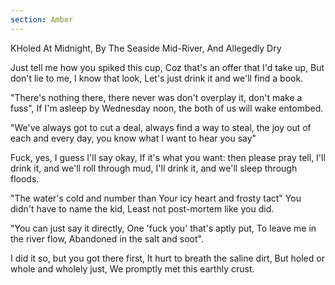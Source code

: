 ```yaml
---
section: Amber
---
```


KHoled At Midnight, By The Seaside Mid-River, And Allegedly Dry

Just tell me how you spiked this cup,
Coz that's an offer that I'd take up,
But don't lie to me, I know that look,
Let's just drink it and we'll find a book.

"There's nothing there, there never was
don't overplay it, don't make a fuss",
If I'm asleep by Wednesday noon,
the both of us will wake entombed.

"We've always got to cut a deal,
always find a way to steal,
the joy out of each and every day,
you know what I want to hear you say"

Fuck, yes, I guess I'll say okay,
If it's what you want: then please pray tell,
I'll drink it, and we'll roll through mud,
I'll drink it, and we'll sleep through floods.

"The water's cold and number than
Your icy heart and frosty tact"
You didn't have to name the kid,
Least not post-mortem like you did.

"You can just say it directly,
One 'fuck you' that's aptly put,
To leave me in the river flow,
Abandoned in the salt and soot".

I did it so, but you got there first,
It hurt to breath the saline dirt,
But holed or whole and wholely just,
We promptly met this earthly crust.
